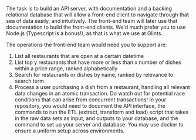The task is to build an API server, with documentation and a backing relational database that will allow a front-end client to navigate through that sea of data easily, and intuitively. The front-end team will later use that documentation to build the front-end clients. We'd much prefer you to use Node.js (Typescript is a bonus!), as that is what we use at Glints.

The operations the front-end team would need you to support are:

1. List all restaurants that are open at a certain datetime
2. List top y restaurants that have more or less than x number of dishes within a price range, ranked alphabetically
3. Search for restaurants or dishes by name, ranked by relevance to search term
4. Process a user purchasing a dish from a restaurant, handling all relevant data changes in an atomic transaction. Do watch out for potential race conditions that can arise from concurrent transactions!
In your repository, you would need to document the API interface, the commands to run the ETL (extract, transform and load) script that takes in the raw data sets as input, and outputs to your database, and the command to set up your server and database. You may use docker to ensure a uniform setup across environments.

